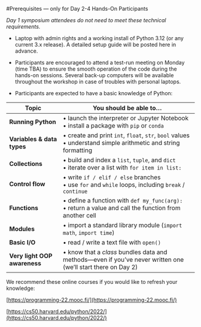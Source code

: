 #Prerequisites — only for Day 2-4 Hands-On Participants

*Day 1 symposium attendees do not need to meet these technical requirements.*

- Laptop with admin rights and a working install of Python 3.12 (or any current 3.x release).
A detailed setup guide will be posted here in advance.

- Participants are encouraged to attend a test-run meeting on Monday (time TBA) to ensure the smooth operation of the code during the hands-on sessions. Several back-up computers will be available throughout the workshop in case of troubles with personal laptops.

- Participants are expected to have a basic knowledge of Python: 

| Topic                        | You should be able to…                                                                                          |
| ---------------------------- | --------------------------------------------------------------------------------------------------------------- |
| **Running Python**           | • launch the interpreter or Jupyter Notebook<br>• install a package with `pip` or `conda`                       |
| **Variables & data types**   | • create and print `int`, `float`, `str`, `bool` values<br>• understand simple arithmetic and string formatting |
| **Collections**              | • build and index a `list`, `tuple`, and `dict`<br>• iterate over a list with `for item in list:`               |
| **Control flow**             | • write `if / elif / else` branches<br>• use `for` and `while` loops, including `break` / `continue`            |
| **Functions**                | • define a function with `def my_func(arg):`<br>• return a value and call the function from another cell        |
| **Modules**                  | • import a standard library module (`import math`, `import time`)                                               |
| **Basic I/O**                | • read / write a text file with `open()`<br>                                                                    |
| **Very light OOP awareness** | • know that a *class* bundles data and methods—even if you’ve never written one (we’ll start there on Day 2)    |



We recommend these online courses if you would like to refresh your knowledge:

[https://programming-22.mooc.fi/](https://programming-22.mooc.fi/)

[https://cs50.harvard.edu/python/2022/](https://cs50.harvard.edu/python/2022/)


